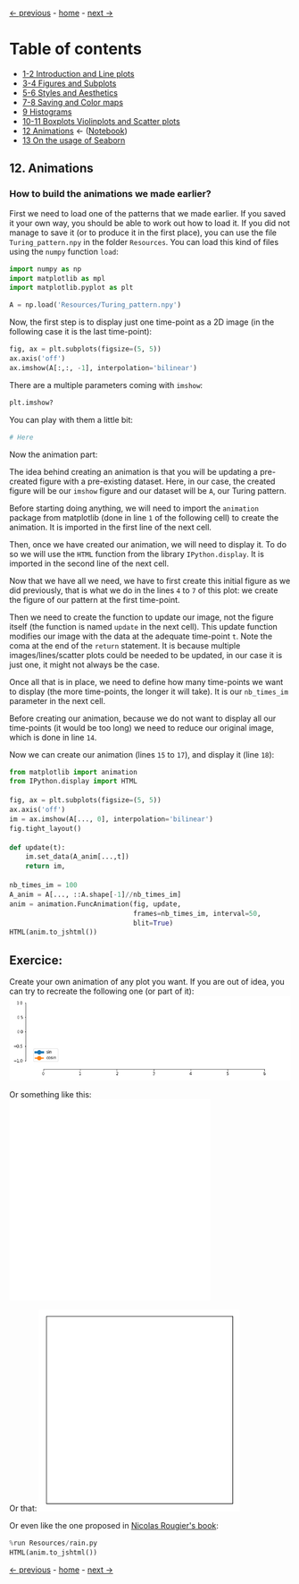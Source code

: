 [&larr; previous](../10-11-Boxplots-Violinplots-and-Scatter-plots/10-11-Boxplots-Violinplots-and-Scatter-plots.md) - [home](https://guignardlab.github.io/CenTuri-Course-2022/) - [next &rarr;](../13-Animations/13-Animations.md)

# Table of contents
* [1-2 Introduction and Line plots](../1-2-Intro-and-Line-plots/1-2-Intro-and-Line-plots.md)
* [3-4 Figures and Subplots](../3-4-Figures-and-Subplots/3-4-Figures-and-Subplots.md)
* [5-6 Styles and Aesthetics](../5-6-Styles-and-Aesthetics/5-6-Styles-and-Aesthetics.md)
* [7-8 Saving and Color maps](../7-8-Saving-and-Color-maps/7-8-Saving-and-Color-maps.md)
* [9 Histograms](../9-Histograms/9-Histograms.md)
* [10-11 Boxplots Violinplots and Scatter plots](../10-11-Boxplots-Violinplots-and-Scatter-plots/10-11-Boxplots-Violinplots-and-Scatter-plots.md)
* [12 Animations](../12-Animations/12-Animations.md) &larr; ([Notebook](../../../12-Animations.ipynb))
* [13 On the usage of Seaborn](../13-Seaborn/13-Seaborn.md)

## 12. Animations

### How to build the animations we made earlier?

First we need to load one of the patterns that we made earlier.
If you saved it your own way, you should be able to work out how to load it.
If you did not manage to save it (or to produce it in the first place), you can use the file `Turing_pattern.npy` in the folder `Resources`.
You can load this kind of files using the `numpy` function `load`:


```python
import numpy as np
import matplotlib as mpl
import matplotlib.pyplot as plt
```


```python
A = np.load('Resources/Turing_pattern.npy')
```

Now, the first step is to display just one time-point as a 2D image (in the following case it is the last time-point):


```python
fig, ax = plt.subplots(figsize=(5, 5))
ax.axis('off')
ax.imshow(A[:,:, -1], interpolation='bilinear')
```

There are a multiple parameters coming with `imshow`:


```python
plt.imshow?
```

You can play with them a little bit:


```python
# Here
```

Now the animation part:

The idea behind creating an animation is that you will be updating a pre-created figure with a pre-existing dataset. Here, in our case, the created figure will be our `imshow` figure and our dataset will be `A`, our Turing pattern.

Before starting doing anything, we will need to import the `animation` package from matplotlib (done in line `1` of the following cell) to create the animation. It is imported in the first line of the next cell.

Then, once we have created our animation, we will need to display it. To do so we will use the `HTML` function from the library `IPython.display`. It is imported in the second line of the next cell.

Now that we have all we need, we have to first create this initial figure as we did previously, that is what we do in the lines `4` to `7` of this plot: we create the figure of our pattern at the first time-point.

Then we need to create the function to update our image, not the figure itself (the function is named `update` in the next cell).
This update function modifies our image with the data at the adequate time-point `t`.
Note the coma at the end of the `return` statement. It is because multiple images/lines/scatter plots could be needed to be updated, in our case it is just one, it might not always be the case.

Once all that is in place, we need to define how many time-points we want to display (the more time-points, the longer it will take). It is our `nb_times_im` parameter in the next cell.

Before creating our animation, because we do not want to display all our time-points (it would be too long) we need to reduce our original image, which is done in line `14`.

Now we can create our animation (lines `15` to `17`), and display it (line `18`):


```python
from matplotlib import animation
from IPython.display import HTML

fig, ax = plt.subplots(figsize=(5, 5))
ax.axis('off')
im = ax.imshow(A[..., 0], interpolation='bilinear')
fig.tight_layout()

def update(t):
    im.set_data(A_anim[...,t])
    return im,

nb_times_im = 100
A_anim = A[..., ::A.shape[-1]//nb_times_im]
anim = animation.FuncAnimation(fig, update,
                               frames=nb_times_im, interval=50, 
                               blit=True)
HTML(anim.to_jshtml())
```

## Exercice:
Create your own animation of any plot you want. If you are out of idea, you can try to recreate the following one (or part of it):
![png](../../cos-sin.gif)

Or something like this:
![png](../../square.gif)

Or that:
![png](../../circle.gif)

Or even like the one proposed in [Nicolas Rougier's book](https://github.com/rougier/scientific-visualization-book):


```python
%run Resources/rain.py
HTML(anim.to_jshtml())
```

[&larr; previous](../10-11-Boxplots-Violinplots-and-Scatter-plots/10-11-Boxplots-Violinplots-and-Scatter-plots.md) - [home](https://guignardlab.github.io/CenTuri-Course-2022/) - [next &rarr;](../13-Animations/13-Animations.md)